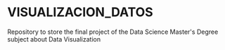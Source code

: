 # VISUALIZACION_DATOS
Repository to store the final project of the Data Science Master's Degree subject about Data Visualization
